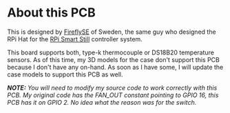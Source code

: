 # About this PCB

This is designed by [FireflySE](https://github.com/FireflySE) of Sweden, the same guy who designed the RPi Hat for the [RPi Smart Still](https://github.com/larry-athey/rpi-smart-still) controller system.

This board supports both, type-k thermocouple or DS18B20 temperature sensors. As of this time, my 3D models for the case don't support this PCB because I don't have any on-hand. As soon as I have some, I will update the case models to support this PCB as well.

_**NOTE:** You will need to modify my source code to work correctly with this PCB. My original code has the FAN_OUT constant pointing to GPIO 16, this PCB has it on GPIO 2. No idea what the reason was for the switch._
